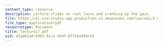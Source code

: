 ```yaml
---
content_type: resource
description: Lecture slides on root locus and cranking up the gain.
file: https://ol-ocw-studio-app-production.s3.amazonaws.com/courses/2-004-systems-modeling-and-control-ii-fall-2007/42ab62a0699291ca56df0715ba994c93_lecture17.pdf
file_type: application/pdf
resourcetype: Document
title: lecture17.pdf
uid: 42ab62a0-6992-91ca-56df-0715ba994c93
---
```

